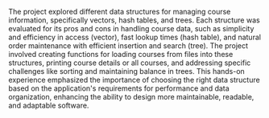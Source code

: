 The project explored different data structures for managing course information, specifically vectors, hash tables, and trees. Each structure was evaluated for its pros and cons in handling course data, such as simplicity and efficiency in access (vector), fast lookup times (hash table), and natural order maintenance with efficient insertion and search (tree). The project involved creating functions for loading courses from files into these structures, printing course details or all courses, and addressing specific challenges like sorting and maintaining balance in trees. This hands-on experience emphasized the importance of choosing the right data structure based on the application's requirements for performance and data organization, enhancing the ability to design more maintainable, readable, and adaptable software.
